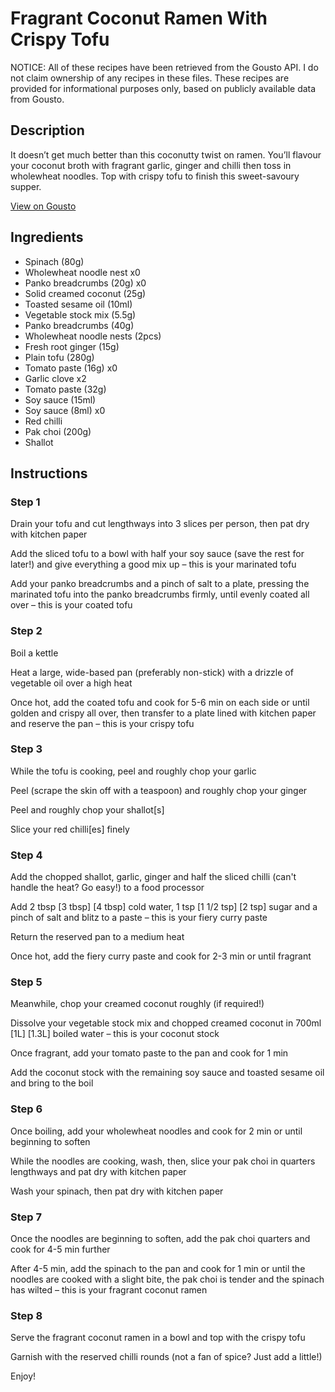 # Fragrant Coconut Ramen With Crispy Tofu

NOTICE: All of these recipes have been retrieved from the Gousto API. I do not claim ownership of any recipes in these files. These recipes are provided for informational purposes only, based on publicly available data from Gousto.

## Description

It doesn’t get much better than this coconutty twist on ramen. You’ll flavour your coconut broth with fragrant garlic, ginger and chilli then toss in wholewheat noodles. Top with crispy tofu to finish this sweet-savoury supper.

[View on Gousto](https://www.gousto.co.uk/recipes/cookbook/fragrant-coconut-ramen-with-crispy-tofu)

## Ingredients

- Spinach (80g)
- Wholewheat noodle nest x0
- Panko breadcrumbs (20g) x0
- Solid creamed coconut (25g)
- Toasted sesame oil (10ml)
- Vegetable stock mix (5.5g)
- Panko breadcrumbs (40g)
- Wholewheat noodle nests (2pcs)
- Fresh root ginger (15g)
- Plain tofu (280g)
- Tomato paste (16g) x0
- Garlic clove x2
- Tomato paste (32g)
- Soy sauce (15ml)
- Soy sauce (8ml) x0
- Red chilli
- Pak choi (200g)
- Shallot

## Instructions


### Step 1

Drain your tofu and cut lengthways into 3 slices per person, then pat dry with kitchen paper

Add the sliced tofu to a bowl with half your soy sauce (save the rest for later!) and give everything a good mix up – this is your marinated tofu

Add your panko breadcrumbs and a pinch of salt to a plate, pressing the marinated tofu into the panko breadcrumbs firmly, until evenly coated all over – this is your coated tofu


### Step 2

Boil a kettle

Heat a large, wide-based pan (preferably non-stick) with a drizzle of vegetable oil over a high heat

Once hot, add the coated tofu and cook for 5-6 min on each side or until golden and crispy all over, then transfer to a plate lined with kitchen paper and reserve the pan – this is your crispy tofu


### Step 3

While the tofu is cooking, peel and roughly chop your garlic

Peel (scrape the skin off with a teaspoon) and roughly chop your ginger

Peel and roughly chop your shallot[s]

Slice your red chilli[es] finely


### Step 4

Add the chopped shallot, garlic, ginger and half the sliced chilli (can't handle the heat? Go easy!) to a food processor

Add 2 tbsp <span class="text-purple">[3 tbsp] </span><span class="text-danger">[4 tbsp] </span>cold water, 1 tsp <span class="text-purple">[1 1/2 tsp] </span><span class="text-danger">[2 tsp]</span> sugar and a pinch of salt and blitz to a paste – this is your fiery curry paste

Return the reserved pan to a medium heat

Once hot, add the fiery curry paste and cook for 2-3 min or until fragrant


### Step 5

Meanwhile, chop your creamed coconut roughly (if required!)

Dissolve your vegetable stock mix and chopped creamed coconut in 700ml <span class="text-purple">[1L]</span> <span class="text-danger">[1.3L] </span>boiled water – this is your coconut stock

Once fragrant, add your tomato paste to the pan and cook for 1 min

Add the coconut stock with the remaining soy sauce and toasted sesame oil and bring to the boil


### Step 6

Once boiling, add your wholewheat noodles and cook for 2 min or until beginning to soften

While the noodles are cooking, wash, then, slice your pak choi in quarters lengthways and pat dry with kitchen paper

Wash your spinach, then pat dry with kitchen paper


### Step 7

Once the noodles are beginning to soften, add the pak choi quarters and cook for 4-5 min further

After 4-5 min, add the spinach to the pan and cook for 1 min or until the noodles are cooked with a slight bite, the pak choi is tender and the spinach has wilted – this is your fragrant coconut ramen

### Step 8

Serve the fragrant coconut ramen in a bowl and top with the crispy tofu

Garnish with the reserved chilli rounds (not a fan of spice? Just add a little!)

Enjoy!

